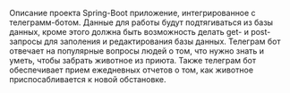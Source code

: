 Описание проекта
Spring-Boot приложение, интегрированное с телеграмм-ботом.  Данные для работы будут подтягиваться из базы данных, кроме этого должна быть возможность делать get- и post-запросы 
для заполения и редактирования базы данных. Телеграм бот отвечает на популярные вопросы людей о том, что нужно знать и уметь, чтобы забрать животное из приюта. Также телеграм 
бот обеспечивает прием ежедневных отчетов о том, как животное приспосабливается к новой обстановке.
